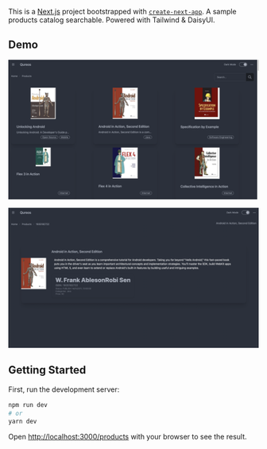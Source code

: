 This is a [Next.js](https://nextjs.org/) project bootstrapped with [`create-next-app`](https://github.com/vercel/next.js/tree/canary/packages/create-next-app). A sample products catalog searchable. Powered with Tailwind & DaisyUI.

## Demo
![Demo Products](https://github.com/ahmadalibaloch/queros/raw/main/public/demo.png)

![Demo Product Details](https://github.com/ahmadalibaloch/queros/raw/main/public/demo1.png)

## Getting Started

First, run the development server:

```bash
npm run dev
# or
yarn dev
```

Open [http://localhost:3000/products](http://localhost:3000/products) with your browser to see the result.


